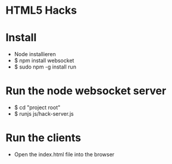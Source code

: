 # HTML5 Hacks

# Install
- Node installieren
- $ npm install websocket
- $ sudo npm -g install run

# Run the node websocket server
- $ cd "project root"
- $ runjs js/hack-server.js

# Run the clients
- Open the index.html file into the browser